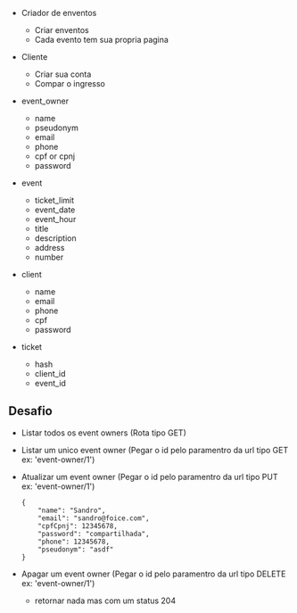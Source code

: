 - Criador de enventos
    - Criar enventos
    - Cada evento tem sua propria pagina

- Cliente
    - Criar sua conta
    - Compar o ingresso

- event_owner
    - name
    - pseudonym
    - email
    - phone
    - cpf or cpnj
    - password

- event
    - ticket_limit
    - event_date
    - event_hour
    - title
    - description
    - address
    - number

- client
    - name
    - email
    - phone
    - cpf
    - password

- ticket
    - hash
    - client_id
    - event_id

## Desafio

- Listar todos os event owners (Rota tipo GET)
- Listar um unico event owner (Pegar o id pelo paramentro da url tipo GET ex: 'event-owner/1')
- Atualizar um event owner (Pegar o id pelo paramentro da url tipo PUT ex: 'event-owner/1')
    ```
    {
        "name": "Sandro",
        "email": "sandro@foice.com",
        "cpfCpnj": 12345678,
        "password": "compartilhada",
        "phone": 12345678,
        "pseudonym": "asdf"
    }
    
    ```

- Apagar um event owner (Pegar o id pelo paramentro da url tipo DELETE ex: 'event-owner/1')
    - retornar nada mas com um status 204